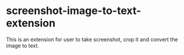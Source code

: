 # screenshot-image-to-text-extension
This is an extension for user to take screenshot, crop it and convert the image to text. 
